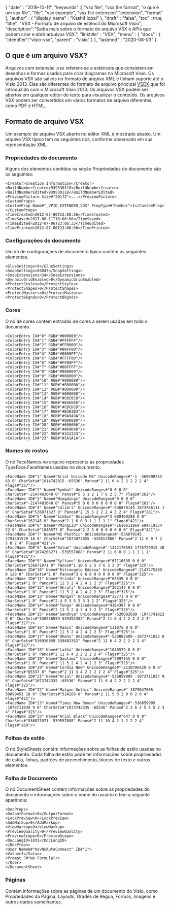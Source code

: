 {
  "date" : "2019-10-11",
  "keywords" :[ "vsx file", "vsx file format", "o que é um vsx file", "file", "vsx example", "vsx file extension","extension", "format" ],
  "author" : {
    "display_name" : "Kashif Iqbal"
},
  "draft" : "false",
  "toc" : true,
  "title" :"VSX - Formato de arquivo de estêncil do Microsoft Visio",
  "description":"Saiba mais sobre o formato de arquivo VSX e APIs que podem criar e abrir arquivos VSX.",
  "linktitle" : "VSX",
  "menu" : {
    "docs" : {
	  "identifier":"visio-vsx",
      "parent" : "visio"
}
},
  "lastmod" : "2020-08-03"
}

## O que é um arquivo VSX?

Arquivos com extensão .vsx referem-se a estênceis que consistem em desenhos e formas usados para criar diagramas no Microsoft Visio. Os arquivos VSX são salvos no formato de arquivo XML e tinham suporte até o Visio 2013. Eles são diferentes do formato de arquivo principal [VSDX](/pt/visio/vsdx/) que foi introduzido com o Microsoft Visio 2013. Os arquivos VSX podem ser abertos em qualquer editor de texto para visualizar o conteúdo. Os arquivos VSX podem ser convertidos em vários formatos de arquivo diferentes, como PDF e HTML.

## Formato de arquivo VSX ##

Um exemplo de arquivo VSX aberto no editor XML é mostrado abaixo. Um arquivo VSX típico tem os seguintes nós, conforme observado em sua representação XML.

### Propriedades do documento ###

Alguns dos elementos contidos na seção Propriedades do documento são os seguintes:

```
<Creator>Creation Information</Creator>
<BuildNumberCreated>939530118</BuildNumberCreated>
<BuildNumberEdited>939530118</BuildNumberEdited>
<PreviewPicture Size#"20172">...</PreviewPicture>
<CustomProps>
<CustomProp Name#"_VPID_EXTENDED_VDX" PropType#"Number">1</CustomProp>
</CustomProps>
<TimeCreated>2012-07-06T23:00:56</TimeCreated>
<TimeSaved>2017-06-11T16:06:08</TimeSaved>
<TimeEdited>2012-07-06T23:06:33</TimeEdited>
<TimePrinted>2012-07-06T23:00:56</TimePrinted>
```

### Configurações do documento ###

Um nó de configurações de documento típico contém os seguintes elementos.

```
<GlueSettings>9</GlueSettings>
<SnapSettings>65847</SnapSettings>
<SnapExtensions>34</SnapExtensions>
<DynamicGridEnabled>0</DynamicGridEnabled>
<ProtectStyles>0</ProtectStyles>
<ProtectShapes>0</ProtectShapes>
<ProtectMasters>0</ProtectMasters>
<ProtectBkgnds>0</ProtectBkgnds>
```

### Cores ###

O nó de cores contém entradas de cores a serem usadas em todo o documento.

```
<ColorEntry IX#"0" RGB#"#000000"/>
<ColorEntry IX#"1" RGB#"#FFFFFF"/>
<ColorEntry IX#"2" RGB#"#FF0000"/>
<ColorEntry IX#"3" RGB#"#00FF00"/>
<ColorEntry IX#"4" RGB#"#0000FF"/>
<ColorEntry IX#"5" RGB#"#FFFF00"/>
<ColorEntry IX#"6" RGB#"#FF00FF"/>
<ColorEntry IX#"7" RGB#"#00FFFF"/>
<ColorEntry IX#"8" RGB#"#800000"/>
<ColorEntry IX#"9" RGB#"#008000"/>
<ColorEntry IX#"10" RGB#"#000080"/>
<ColorEntry IX#"11" RGB#"#808000"/>
<ColorEntry IX#"12" RGB#"#800080"/>
<ColorEntry IX#"13" RGB#"#008080"/>
<ColorEntry IX#"14" RGB#"#C0C0C0"/>
<ColorEntry IX#"15" RGB#"#E6E6E6"/>
<ColorEntry IX#"16" RGB#"#CDCDCD"/>
<ColorEntry IX#"17" RGB#"#B3B3B3"/>
<ColorEntry IX#"18" RGB#"#9A9A9A"/>
<ColorEntry IX#"19" RGB#"#808080"/>
<ColorEntry IX#"20" RGB#"#666666"/>
<ColorEntry IX#"21" RGB#"#4D4D4D"/>
<ColorEntry IX#"22" RGB#"#333333"/>
<ColorEntry IX#"23" RGB#"#1A1A1A"/>
```

### Nomes de rostos ###

O nó FaceNames no arquivo representa as propriedades TypeFace.FaceNames usadas no documento.

```
<FaceName ID#"1" Name#"Arial Unicode MS" UnicodeRanges#"-1 -369098753 63 0" CharSets#"1614742015 -65536" Panos#"2 11 6 4 2 2 2 2 2 4" Flags#"357"/>
<FaceName ID#"2" Name#"Symbol" UnicodeRanges#"0 0 0 0" CharSets#"-2147483648 0" Panos#"5 5 1 2 1 7 6 2 5 7" Flags#"261"/>
<FaceName ID#"3" Name#"Wingdings" UnicodeRanges#"0 0 0 0" CharSets#"-2147483648 0" Panos#"5 0 0 0 0 0 0 0 0 0" Flags#"261"/>
<FaceName ID#"4" Name#"Calibri" UnicodeRanges#"-536870145 1073786111 1 0" CharSets#"536871327 0" Panos#"2 15 5 2 2 2 4 3 2 4" Flags#"261"/>
<FaceName ID#"5" Name#"SimSun" UnicodeRanges#"3 680460288 6 0" CharSets#"262145 0" Panos#"2 1 6 0 3 1 1 1 1 1" Flags#"421"/>
<FaceName ID#"6" Name#"PMingLiU" UnicodeRanges#"-1610611969 684719354 22 0" CharSets#"1048577 0" Panos#"2 2 5 0 0 0 0 0 0 0" Flags#"421"/>
<FaceName ID#"7" Name#"MS PGothic" UnicodeRanges#"-536870145 1791491579 18 0" CharSets#"1073873055 -539557888" Panos#"2 11 6 0 7 2 5 8 2 4" Flags#"421"/>
<FaceName ID#"8" Name#"Dotum" UnicodeRanges#"-1342176593 1775729915 48 0" CharSets#"1074266271 -539557888" Panos#"2 11 6 0 0 1 1 1 1 1" Flags#"421"/>
<FaceName ID#"9" Name#"Sylfaen" UnicodeRanges#"67110535 0 0 0" CharSets#"536871071 0" Panos#"1 10 5 2 5 3 6 3 3 3" Flags#"325"/>
<FaceName ID#"10" Name#"Estrangelo Edessa" UnicodeRanges#"-2147475389 0 128 0" CharSets#"1 0" Panos#"3 8 6 0 0 0 0 0 0 0" Flags#"325"/>
<FaceName ID#"11" Name#"Vrinda" UnicodeRanges#"65539 0 0 0" CharSets#"1 0" Panos#"2 11 5 2 4 2 4 2 2 3" Flags#"325"/>
<FaceName ID#"12" Name#"Shruti" UnicodeRanges#"262147 0 0 0" CharSets#"1 0" Panos#"2 11 5 2 4 2 4 2 2 3" Flags#"325"/>
<FaceName ID#"13" Name#"Mangal" UnicodeRanges#"32771 0 0 0" CharSets#"1 0" Panos#"2 4 5 3 5 2 3 3 2 2" Flags#"325"/>
<FaceName ID#"14" Name#"Tunga" UnicodeRanges#"4194307 0 0 0" CharSets#"1 0" Panos#"2 11 5 2 4 2 4 2 2 3" Flags#"325"/>
<FaceName ID#"15" Name#"Sendnya" UnicodeRanges#"-520082689 -1073741822 8 0" CharSets#"536936959 539492352" Panos#"2 11 6 4 2 2 2 2 2 4" Flags#"327"/>
<FaceName ID#"16" Name#"Raavi" UnicodeRanges#"131075 0 0 0" CharSets#"1 0" Panos#"2 11 5 2 4 2 4 2 2 3" Flags#"325"/>
<FaceName ID#"17" Name#"Dhenu" UnicodeRanges#"-520082689 -1073741822 8 0" CharSets#"536936959 539492352" Panos#"2 11 6 4 2 2 2 2 2 4" Flags#"327"/>
<FaceName ID#"18" Name#"Latha" UnicodeRanges#"1048579 0 0 0" CharSets#"1 0" Panos#"2 11 6 4 2 2 2 2 2 4" Flags#"325"/>
<FaceName ID#"19" Name#"Gautami" UnicodeRanges#"2097155 0 0 0" CharSets#"1 0" Panos#"2 11 5 2 4 2 4 2 2 3" Flags#"325"/>
<FaceName ID#"20" Name#"Cordia New" UnicodeRanges#"-2130706429 0 0 0" CharSets#"65537 0" Panos#"2 11 3 4 2 2 2 2 2 4" Flags#"325"/>
<FaceName ID#"21" Name#"Arial" UnicodeRanges#"-536859905 -1073711037 9 0" CharSets#"1073742335 -65536" Panos#"2 11 6 4 2 2 2 2 2 4" Flags#"325"/>
<FaceName ID#"22" Name#"Malgun Gothic" UnicodeRanges#"-1879047505 30899451 18 0" CharSets#"524289 0" Panos#"2 11 5 3 2 0 0 2 0 4" Flags#"421"/>
<FaceName ID#"23" Name#"Times New Roman" UnicodeRanges#"-536859905 -1073711039 9 0" CharSets#"1073742335 -65536" Panos#"2 2 6 3 5 4 5 2 3 4" Flags#"325"/>
<FaceName ID#"33" Name#"Arial Black" UnicodeRanges#"647 0 0 0" CharSets#"536871071 -539557888" Panos#"2 11 10 4 2 1 2 2 2 4" Flags#"260"/>
```

### Folhas de estilo ###

O nó StyleSheets contém informações sobre as folhas de estilo usadas no documento. Cada folha de estilo pode ter informações sobre propriedades de estilo, linhas, padrões de preenchimento, blocos de texto e outros elementos.

### Folha de Documento ###

O nó DocumentSheet contém informações sobre as propriedades do documento e informações sobre o nome do usuário e tem a seguinte aparência:

```
<DocProps>
<OutputFormat>0</OutputFormat>
<LockPreview>0</LockPreview>
<AddMarkup>0</AddMarkup>
<ViewMarkup>0</ViewMarkup>
<PreviewQuality>0</PreviewQuality>
<PreviewScope>0</PreviewScope>
<DocLangID>1033</DocLangID>
</DocProps>
<User NameU#"msvNoAutoConnect" ID#"1">
<Value>1</Value>
<Prompt F#"No Formula"/>
</User>
</DocumentSheet>
```

### Páginas ###

Contém informações sobre as páginas de um documento do Visio, como Propriedades da Página, Layouts, Grades de Régua, Formas, Imagens e outros dados semelhantes.

